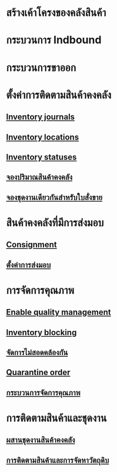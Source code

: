 # สร้างเค้าโครงของคลังสินค้า
# กระบวนการ Indbound
# กระบวนการขาออก
# ตั้งค่าการติดตามสินค้าคงคลัง
## [Inventory journals](inventory-journals.md)
## [Inventory locations](inventory-locations.md)
## [Inventory statuses](inventory-statuses.md)
## [จองปริมาณสินค้าคงคลัง](reserve-inventory-quantities.md)
## [จองชุดงานเดียวกันสำหรับใบสั่งขาย](../sales-marketing/reserve-same-batch-sales-order.md)
# สินค้าคงคลังที่มีการส่งมอบ
## [Consignment](consignment.md)
## [ตั้งค่าการส่งมอบ](set-up-consignment.md)
# การจัดการคุณภาพ
## [Enable quality management](enable-quality-management.md)
## [Inventory blocking](inventory-blocking.md)
## [จัดการไม่สอดคล้องกัน](enable-nonconformance-management.md)
## [Quarantine order](quarantine-orders.md)
## [กระบวนการจัดการคุณภาพ](quality-management-processes.md)
# การติดตามสินค้าและชุดงาน
## [ผสานชุดงานสินค้าคงคลัง](merge-inventory-batches.md)
## [การติดตามสินค้าและการจัดหาวัตถุดิบ](trace-items-raw-materials-inventory-production-sales.md)

